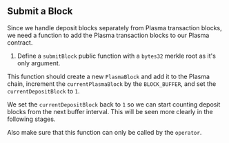 ## Submit a Block

Since we handle deposit blocks separately from Plasma transaction blocks, we need a function to add the Plasma transaction blocks to our Plasma contract.

1. Define a `submitBlock` public function with a `bytes32` merkle root as it's only argument. 

This function should create a new `PlasmaBlock` and add it to the Plasma chain, increment the `currentPlasmaBlock` by the `BLOCK_BUFFER`, and set the `currentDepositBlock` to `1`. 

We set the `currentDepositBlock` back to `1` so we can start counting deposit blocks from the next buffer interval. This will be seen more clearly in the following stages.

Also make sure that this function can only be called by the `operator`.
